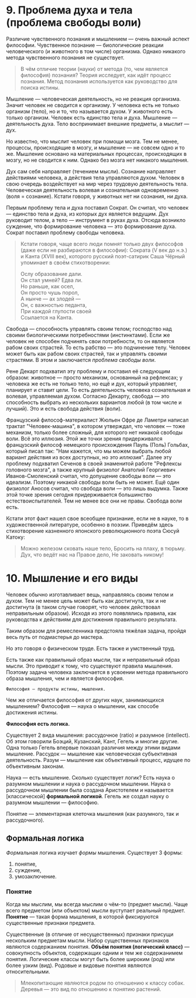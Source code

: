 # 9. Проблема духа и тела (проблема свободы воли)

Различие чувственного познания и мышлением — очень важный аспект философии.
Чувственное познание — биологические реакции человеческого (и животного в том числе) организма.
Однако никакого метода чувственного познания не существует.

> В чём отличие теории (науки) от метода (то, чем является философия) познания?
> Теория исследует, как идёт процесс познания.
> Метод познания используется как руководство для поиска истины.

Мышление — человеческая деятельность, но не реакция организма.
Значит человек не сводится к организму.
У человека есть не только организм (тело), но и то, что называется духом.
У животного есть только организм.
Человек есть единство тела и духа.
Мышление — деятельность духа.
Тело воспринимает внешние предметы, а мыслит — дух.

Но известно, что мыслит человек при помощи мозга.
Тем не менее, процессы, происходящие в мозгу, и мышление — не совсем одно и то же.
Мышление основано на материальных процессах, происходящих в мозгу, но не сводится к ним.
Однако без мозга нет никакого мышления.

Дух сам себя направляет (течением мысли).
Сознание направляет действиями человека, а действия тела управляются духом.
Человек в свою очередь воздействует на мир через трудовую деятельность тела.
Человеческая деятельность волевая и сознательная одновременно (воля = сознание).
Кстати говоря, у животных нет ни сознания, ни духа.

Первым проблему тела и духа поставил Сократ.
Он считал, что человек — единство тела и духа, из которых дух является ведущим.
Дух руководит телом, а тело — инструмент в руках духа.
Отсюда возникло суждение, что формирование человека — это формирование духа.
Сократ поставил проблему свободы человека.

> Кстати говоря, чаще всего люди помнят только двух философов (даже если не разбираются в философии): Сократа (V век до н.э.) и Канта (XVIII век), которого русский поэт-сатирик Саша Чёрный упоминает в своём стихотворении:
>
> Ослу образование дали.<br>
> Он стал умней? Едва ли.<br>
> Но раньше, как осел,<br>
> Он просто чушь порол,<br>
> А нынче — ах злодей —<br>
> Он, с важностью педанта,<br>
> При каждой глупости своей<br>
> Ссылается на Канта.

Свобода — способность управлять своим телом; господство над своими биологическими потребностями (инстинктами).
Если же человек не способен подчинять свои потребности, то он является рабом своих страстей.
То есть рабство — это подчинение телу.
Человек может быть как рабом своих страстей, так и управлять своими страстями.
В этом и заключается _проблема свободы воли_.

Рене Декарт подхватил эту проблему и поставил её следующим образом: животное — просто механизм, основанный на рефлексах; у человека же есть не только тело, но ещё и дух, который управляет, планирует и ставит цели.
То есть деятельность человека сознательная и волевая, управляемая духом.
Согласно Декарту, свобода — это способность выбрать из нескольких вариантов любой (в том числе и лучший).
Это и есть свобода действия (воли).

Французский философ-материалист Жюльен Офре де Ламетри написал трактат "Человек-машина", в котором утверждал, что человек — тоже механизм, только более сложный, для которого нет никакой свободы воли.
Всё это иллюзия.
Этой же точки зрения придерживался французский философ немецкого происхождения Пауль (Поль) Гольбах, который писал так: "Нам кажется, что мы можем выбрать любой вариант действия из всех доступных, но это _иллюзия_".
Далее эту проблему подхватил Сеченов в своей знаменитой работе "Рефлексы головного мозга", а также крупный физиолог Анатолий Георгиевич  Иванов-Смоленский считал, что допущение свободы воли — это идеализм.
Поэтому никакой свободы воли быть не может.
Ещё один физиолог Аносов считал, что свобода воли — это лишь выдумка.
Также этой точке зрения сегодня придерживается большинство естествоиспытателей.
Тем не менее все они не правы.
Свобода воли есть.

Кстати этот факт нашел свое всеобщее признание, если не в науке, то в художественной литературе, особенно в поэзии.
Приведём здесь стихотворение казненного японского революционного поэта Сюсуй Катоку:
> Можно железом сковать наше тело,
> Бросить на плаху, в тюрьму.
> Дух, что ведёт нас на Правое дело,
> Не заковать никому!


# 10. Мышление и его виды

Человек обычно изготавливает вещь, направляясь своим телом и духом.
Тем не менее цель может быть как достигнута, так и не достигнута (в таком случае говорят, что человек действовал неправильным образом).
Исходя из этого появлялись правила, как руководства к действиям для достижения правильного результата.

Таким образом для ремесленника предстояла тяжёлая задача, пройдя весь путь от подмастерья до мастера.

Но это говоря о физическом труде.
Есть также и умственный труд.

Есть также как правильный образ мысли, так и неправильный образ мысли.
Это приводит к тому, что существуют правила мышления.
Поэтому задача человека заключается в усвоении метода правильного образа мышления, чем и является философия.

`Философия — продукты истины, мышления.`

Чем же отличается философия от других наук, занимающихся мышлением?
Философия — наука о мышлении, как способе достижения истины.

**Философия есть логика.**

Существует 2 вида мышления: рассудочное (ratio) и разумное (intellect).
Об этом говорили Боэций, Кузанский, Кант, Гегель и многие другие.
Одна только Гегель впервые показал различия между этими видами мышление.
Рассудок — мышление как человеческая субъективная деятельность.
Разум — мышление как объективный процесс, идущее по объективным законам.

Наука — есть мышление.
Сколько существует логик?
Есть наука о разумном мышлении и наука о рассудочном мышлении.
Наука о рассудочном мышлении была создана Аристотелем и называется [классической] **формальной логикой**.
Гегель же создал науку о разумном мышлении — философию.

Понятие — элементарная клеточка мышления (как разумного, так и рассудочного).

## Формальная логика

*Форм*альная логика изучает *формы* мышления.
Существует 3 формы:
1. понятие,
2. суждение,
3. умозаключение.

### Понятие

Когда мы мыслим, мы всегда мыслим о чём-то (предмет мысли).
Чаще всего предметом (или объектом) мысли вуступает реальный предмет.
**Понятие** — такая форма мышления, в которой фиксируются существенные признаки предмета.

Существенные (в отличие от несущественных) признаки присущи нескольким предметам мысли.
Набор существенных признаков являются содержанием понятия.
**Объём понятия (логический класс)** — совокупность объектов, содержащих одним и тем же содержанимем понятия.
Логические классы могут быть более широким (род) или более узким (вид).
Родовые и видовые понятия являются относительными.

> Млекопитающие являются родом по отношению к классу собак.
Деревья — это вид по отношению к понятию растений.